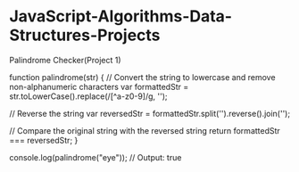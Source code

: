 # JavaScript-Algorithms-Data-Structures-Projects
Palindrome Checker(Project 1)

function palindrome(str) {
  // Convert the string to lowercase and remove non-alphanumeric characters
  var formattedStr = str.toLowerCase().replace(/[^a-z0-9]/g, '');

  // Reverse the string
  var reversedStr = formattedStr.split('').reverse().join('');

  // Compare the original string with the reversed string
  return formattedStr === reversedStr;
}

console.log(palindrome("eye"));  // Output: true
